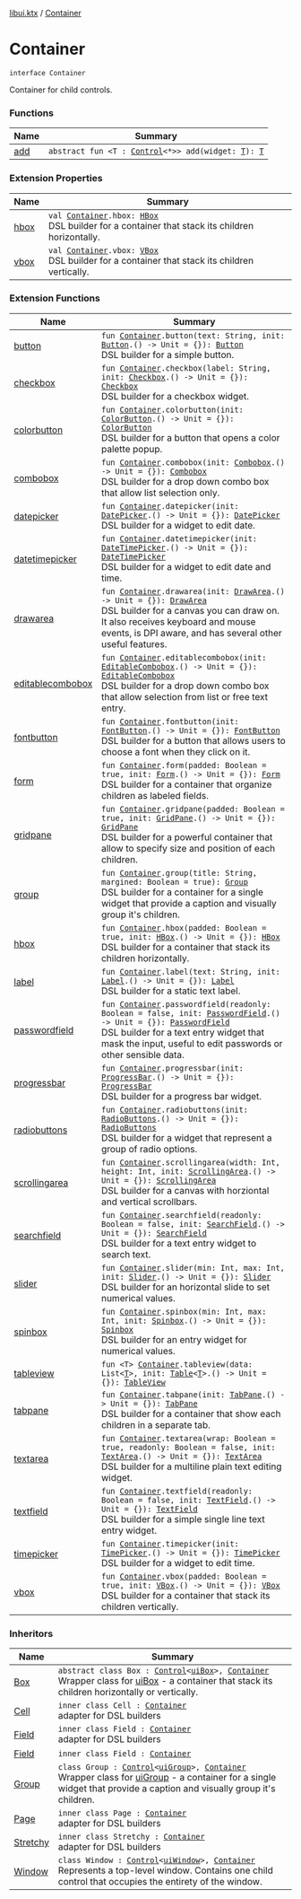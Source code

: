 [libui.ktx](../index.md) / [Container](./index.md)

# Container

`interface Container`

Container for child controls.

### Functions

| Name | Summary |
|---|---|
| [add](add.md) | `abstract fun <T : `[`Control`](../-control/index.md)`<*>> add(widget: `[`T`](add.md#T)`): `[`T`](add.md#T) |

### Extension Properties

| Name | Summary |
|---|---|
| [hbox](../hbox.md) | `val `[`Container`](./index.md)`.hbox: `[`HBox`](../-h-box/index.md)<br>DSL builder for a container that stack its children horizontally. |
| [vbox](../vbox.md) | `val `[`Container`](./index.md)`.vbox: `[`VBox`](../-v-box/index.md)<br>DSL builder for a container that stack its children vertically. |

### Extension Functions

| Name | Summary |
|---|---|
| [button](../button.md) | `fun `[`Container`](./index.md)`.button(text: String, init: `[`Button`](../-button/index.md)`.() -> Unit = {}): `[`Button`](../-button/index.md)<br>DSL builder for a simple button. |
| [checkbox](../checkbox.md) | `fun `[`Container`](./index.md)`.checkbox(label: String, init: `[`Checkbox`](../-checkbox/index.md)`.() -> Unit = {}): `[`Checkbox`](../-checkbox/index.md)<br>DSL builder for a checkbox widget. |
| [colorbutton](../colorbutton.md) | `fun `[`Container`](./index.md)`.colorbutton(init: `[`ColorButton`](../-color-button/index.md)`.() -> Unit = {}): `[`ColorButton`](../-color-button/index.md)<br>DSL builder for a button that opens a color palette popup. |
| [combobox](../combobox.md) | `fun `[`Container`](./index.md)`.combobox(init: `[`Combobox`](../-combobox/index.md)`.() -> Unit = {}): `[`Combobox`](../-combobox/index.md)<br>DSL builder for a drop down combo box that allow list selection only. |
| [datepicker](../datepicker.md) | `fun `[`Container`](./index.md)`.datepicker(init: `[`DatePicker`](../-date-picker/index.md)`.() -> Unit = {}): `[`DatePicker`](../-date-picker/index.md)<br>DSL builder for a widget to edit date. |
| [datetimepicker](../datetimepicker.md) | `fun `[`Container`](./index.md)`.datetimepicker(init: `[`DateTimePicker`](../-date-time-picker/index.md)`.() -> Unit = {}): `[`DateTimePicker`](../-date-time-picker/index.md)<br>DSL builder for a widget to edit date and time. |
| [drawarea](../drawarea.md) | `fun `[`Container`](./index.md)`.drawarea(init: `[`DrawArea`](../-draw-area/index.md)`.() -> Unit = {}): `[`DrawArea`](../-draw-area/index.md)<br>DSL builder for a canvas you can draw on. It also receives keyboard and mouse events, is DPI aware, and has several other useful features. |
| [editablecombobox](../editablecombobox.md) | `fun `[`Container`](./index.md)`.editablecombobox(init: `[`EditableCombobox`](../-editable-combobox/index.md)`.() -> Unit = {}): `[`EditableCombobox`](../-editable-combobox/index.md)<br>DSL builder for a drop down combo box that allow selection from list or free text entry. |
| [fontbutton](../fontbutton.md) | `fun `[`Container`](./index.md)`.fontbutton(init: `[`FontButton`](../-font-button/index.md)`.() -> Unit = {}): `[`FontButton`](../-font-button/index.md)<br>DSL builder for a button that allows users to choose a font when they click on it. |
| [form](../form.md) | `fun `[`Container`](./index.md)`.form(padded: Boolean = true, init: `[`Form`](../-form/index.md)`.() -> Unit = {}): `[`Form`](../-form/index.md)<br>DSL builder for a container that organize children as labeled fields. |
| [gridpane](../gridpane.md) | `fun `[`Container`](./index.md)`.gridpane(padded: Boolean = true, init: `[`GridPane`](../-grid-pane/index.md)`.() -> Unit = {}): `[`GridPane`](../-grid-pane/index.md)<br>DSL builder for a powerful container that allow to specify size and position of each children. |
| [group](../group.md) | `fun `[`Container`](./index.md)`.group(title: String, margined: Boolean = true): `[`Group`](../-group/index.md)<br>DSL builder for a container for a single widget that provide a caption and visually group it's children. |
| [hbox](../hbox.md) | `fun `[`Container`](./index.md)`.hbox(padded: Boolean = true, init: `[`HBox`](../-h-box/index.md)`.() -> Unit = {}): `[`HBox`](../-h-box/index.md)<br>DSL builder for a container that stack its children horizontally. |
| [label](../label.md) | `fun `[`Container`](./index.md)`.label(text: String, init: `[`Label`](../-label/index.md)`.() -> Unit = {}): `[`Label`](../-label/index.md)<br>DSL builder for a static text label. |
| [passwordfield](../passwordfield.md) | `fun `[`Container`](./index.md)`.passwordfield(readonly: Boolean = false, init: `[`PasswordField`](../-password-field/index.md)`.() -> Unit = {}): `[`PasswordField`](../-password-field/index.md)<br>DSL builder for a text entry widget that mask the input, useful to edit passwords or other sensible data. |
| [progressbar](../progressbar.md) | `fun `[`Container`](./index.md)`.progressbar(init: `[`ProgressBar`](../-progress-bar/index.md)`.() -> Unit = {}): `[`ProgressBar`](../-progress-bar/index.md)<br>DSL builder for a progress bar widget. |
| [radiobuttons](../radiobuttons.md) | `fun `[`Container`](./index.md)`.radiobuttons(init: `[`RadioButtons`](../-radio-buttons/index.md)`.() -> Unit = {}): `[`RadioButtons`](../-radio-buttons/index.md)<br>DSL builder for a widget that represent a group of radio options. |
| [scrollingarea](../scrollingarea.md) | `fun `[`Container`](./index.md)`.scrollingarea(width: Int, height: Int, init: `[`ScrollingArea`](../-scrolling-area/index.md)`.() -> Unit = {}): `[`ScrollingArea`](../-scrolling-area/index.md)<br>DSL builder for a canvas with horziontal and vertical scrollbars. |
| [searchfield](../searchfield.md) | `fun `[`Container`](./index.md)`.searchfield(readonly: Boolean = false, init: `[`SearchField`](../-search-field/index.md)`.() -> Unit = {}): `[`SearchField`](../-search-field/index.md)<br>DSL builder for a text entry widget to search text. |
| [slider](../slider.md) | `fun `[`Container`](./index.md)`.slider(min: Int, max: Int, init: `[`Slider`](../-slider/index.md)`.() -> Unit = {}): `[`Slider`](../-slider/index.md)<br>DSL builder for an horizontal slide to set numerical values. |
| [spinbox](../spinbox.md) | `fun `[`Container`](./index.md)`.spinbox(min: Int, max: Int, init: `[`Spinbox`](../-spinbox/index.md)`.() -> Unit = {}): `[`Spinbox`](../-spinbox/index.md)<br>DSL builder for an entry widget for numerical values. |
| [tableview](../tableview.md) | `fun <T> `[`Container`](./index.md)`.tableview(data: List<`[`T`](../tableview.md#T)`>, init: `[`Table`](../-table/index.md)`<`[`T`](../tableview.md#T)`>.() -> Unit = {}): `[`TableView`](../-table-view/index.md) |
| [tabpane](../tabpane.md) | `fun `[`Container`](./index.md)`.tabpane(init: `[`TabPane`](../-tab-pane/index.md)`.() -> Unit = {}): `[`TabPane`](../-tab-pane/index.md)<br>DSL builder for a container that show each children in a separate tab. |
| [textarea](../textarea.md) | `fun `[`Container`](./index.md)`.textarea(wrap: Boolean = true, readonly: Boolean = false, init: `[`TextArea`](../-text-area/index.md)`.() -> Unit = {}): `[`TextArea`](../-text-area/index.md)<br>DSL builder for a multiline plain text editing widget. |
| [textfield](../textfield.md) | `fun `[`Container`](./index.md)`.textfield(readonly: Boolean = false, init: `[`TextField`](../-text-field/index.md)`.() -> Unit = {}): `[`TextField`](../-text-field/index.md)<br>DSL builder for a simple single line text entry widget. |
| [timepicker](../timepicker.md) | `fun `[`Container`](./index.md)`.timepicker(init: `[`TimePicker`](../-time-picker/index.md)`.() -> Unit = {}): `[`TimePicker`](../-time-picker/index.md)<br>DSL builder for a widget to edit time. |
| [vbox](../vbox.md) | `fun `[`Container`](./index.md)`.vbox(padded: Boolean = true, init: `[`VBox`](../-v-box/index.md)`.() -> Unit = {}): `[`VBox`](../-v-box/index.md)<br>DSL builder for a container that stack its children vertically. |

### Inheritors

| Name | Summary |
|---|---|
| [Box](../-box/index.md) | `abstract class Box : `[`Control`](../-control/index.md)`<`[`uiBox`](../../libui/ui-box.md)`>, `[`Container`](./index.md)<br>Wrapper class for [uiBox](../../libui/ui-box.md) - a container that stack its children horizontally or vertically. |
| [Cell](../-grid-pane/-cell/index.md) | `inner class Cell : `[`Container`](./index.md)<br>adapter for DSL builders |
| [Field](../-form/-field/index.md) | `inner class Field : `[`Container`](./index.md)<br>adapter for DSL builders |
| [Field](../-form/-stretchy/-field/index.md) | `inner class Field : `[`Container`](./index.md) |
| [Group](../-group/index.md) | `class Group : `[`Control`](../-control/index.md)`<`[`uiGroup`](../../libui/ui-group.md)`>, `[`Container`](./index.md)<br>Wrapper class for [uiGroup](../../libui/ui-group.md) - a container for a single widget that provide a caption and visually group it's children. |
| [Page](../-tab-pane/-page/index.md) | `inner class Page : `[`Container`](./index.md)<br>adapter for DSL builders |
| [Stretchy](../-box/-stretchy/index.md) | `inner class Stretchy : `[`Container`](./index.md)<br>adapter for DSL builders |
| [Window](../-window/index.md) | `class Window : `[`Control`](../-control/index.md)`<`[`uiWindow`](../../libui/ui-window.md)`>, `[`Container`](./index.md)<br>Represents a top-level window. Contains one child control that occupies the entirety of the window. |
